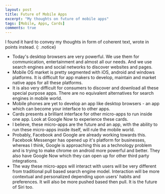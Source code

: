 ```yaml
---
layout: post
title: Future of Mobile Apps
excerpt: "My thoughts on future of mobile apps"
tags: [Mobile, Apps, Cards]
comments: true
---
```


I found it hard to convey my thoughts in form of coherent text, wrote in points instead.
{: .notice}

* Today's desktop browsers are very powerful. We use them for communication,
entertainment and almost all our needs. And we use search engines
and social networks to discover websites and pages.
* Mobile OS market is pretty segmented with iOS, android and windows platforms.
It is difficult for app makers to develop, maintain and market native apps for all these
platforms.
* It is also very difficult for consumers to discover and download all these
special purpose apps. There are no equivalent alternatives for search engines
in mobile world.
* Mobile phones are yet to develop an app like desktop browsers - an app which
can become your interface to other apps.
* Cards presents a brilliant interface for other micro-apps to run inside one
app. Look at Google Now to experience these cards.
* I believe, these micro-apps are the future and an app, with the ability to run
these micro-apps inside itself, will rule the mobile world.
* Probably, Facebook and Google are already working towards this. Facebook Messenger has
opened up it's platform for businesses, whereas I think, Google is approaching
this as a technology problem and is trying to make chrome on android more
powerful and better. They also have Google Now which they can open up for other
third party integrations.
* The way these micro-apps will interact with users will be very different from
traditional pull based search engine model. Interaction will be more contextual and
personalized depending upon users' habits and preferences. It will also be
more pushed based then pull. It is the future of Siri too.
